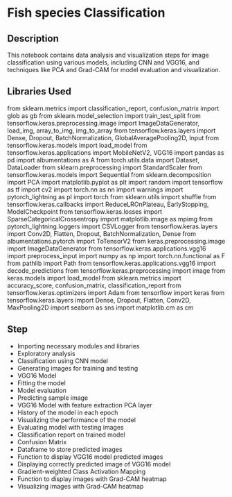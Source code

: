 # Fish species Classification
## Description
This notebook contains data analysis and visualization steps for image classification using various models, including CNN and VGG16, and techniques like PCA and Grad-CAM for model evaluation and visualization.

## Libraries Used
from sklearn.metrics import classification_report, confusion_matrix
import glob as gb
from sklearn.model_selection import train_test_split
from tensorflow.keras.preprocessing.image import ImageDataGenerator, load_img, array_to_img, img_to_array
from tensorflow.keras.layers import Dense, Dropout, BatchNormalization, GlobalAveragePooling2D, Input
from tensorflow.keras.models import load_model
from tensorflow.keras.applications import MobileNetV2, VGG16
import pandas as pd
import albumentations as A
from torch.utils.data import Dataset, DataLoader
from sklearn.preprocessing import StandardScaler
from tensorflow.keras.models import Sequential
from sklearn.decomposition import PCA
import matplotlib.pyplot as plt
import random
import tensorflow as tf
import cv2
import torch.nn as nn
import warnings
import pytorch_lightning as pl
import torch
from sklearn.utils import shuffle
from tensorflow.keras.callbacks import ReduceLROnPlateau, EarlyStopping, ModelCheckpoint
from tensorflow.keras.losses import SparseCategoricalCrossentropy
import matplotlib.image as mpimg
from pytorch_lightning.loggers import CSVLogger
from tensorflow.keras.layers import Conv2D, Flatten, Dropout, BatchNormalization, Dense
from albumentations.pytorch import ToTensorV2
from keras.preprocessing.image import ImageDataGenerator
from tensorflow.keras.applications.vgg16 import preprocess_input
import numpy as np
import torch.nn.functional as F
from pathlib import Path
from tensorflow.keras.applications.vgg16 import decode_predictions
from tensorflow.keras.preprocessing import image
from keras.models import load_model
from sklearn.metrics import accuracy_score, confusion_matrix, classification_report
from tensorflow.keras.optimizers import Adam
from tensorflow import keras
from tensorflow.keras.layers import Dense, Dropout, Flatten, Conv2D, MaxPooling2D
import seaborn as sns
import matplotlib.cm as cm

## Step
- Importing necessary modules and libraries
- Exploratory analysis
- Classification using CNN model
- Generating images for training and testing
- VGG16 Model
- Fitting the model
- Model evaluation
- Predicting sample image
- VGG16 Model with feature extraction PCA layer
- History of the model in each epoch
- Visualizing the performance of the model
- Evaluating model with testing images
- Classification report on trained model
- Confusion Matrix
- Dataframe to store predicted images
- Function to display VGG16 model predicted images
- Displaying correctly predicted image of VGG16 model
- Gradient-weighted Class Activation Mapping
- Function to display images with Grad-CAM heatmap
- Visualizing images with Grad-CAM heatmap
